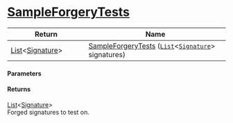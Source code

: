 # [SampleForgeryTests](./Sampler--SampleForgeryTests.md)



| Return<div><a href="#"><img width=225></a></div> | Name<div><a href="#"><img width=525></a></div> | 
| --- | --- | 
| [List](https://docs.microsoft.com/en-us/dotnet/api/System.Collections.Generic.List-1)\<[Signature](./../Signature.md)> | [SampleForgeryTests](./Sampler--SampleForgeryTests.md) ([`List`](https://docs.microsoft.com/en-us/dotnet/api/System.Collections.Generic.List-1)\<[`Signature`](./../Signature.md)> signatures) | 


#### Parameters

#### Returns
[List](https://docs.microsoft.com/en-us/dotnet/api/System.Collections.Generic.List-1)\<[Signature](./../Signature.md)><br>
Forged signatures to test on.